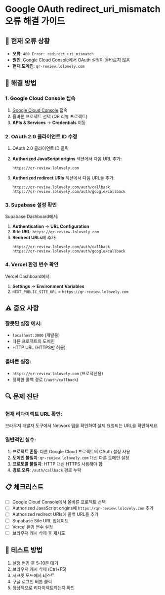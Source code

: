 # Google OAuth redirect_uri_mismatch 오류 해결 가이드

## 🚨 현재 오류 상황
- **오류**: `400 Error: redirect_uri_mismatch`
- **원인**: Google Cloud Console에서 OAuth 설정이 올바르지 않음
- **현재 도메인**: `qr-review.lolovely.com`

## 🔧 해결 방법

### 1. Google Cloud Console 접속
1. [Google Cloud Console](https://console.cloud.google.com/) 접속
2. 올바른 프로젝트 선택 (QR 리뷰 프로젝트)
3. **APIs & Services** → **Credentials** 이동

### 2. OAuth 2.0 클라이언트 ID 수정
1. OAuth 2.0 클라이언트 ID 클릭
2. **Authorized JavaScript origins** 섹션에서 다음 URL 추가:
   ```
   https://qr-review.lolovely.com
   ```

3. **Authorized redirect URIs** 섹션에서 다음 URL들 추가:
   ```
   https://qr-review.lolovely.com/auth/callback
   https://qr-review.lolovely.com/auth/google/callback
   ```

### 3. Supabase 설정 확인
Supabase Dashboard에서:
1. **Authentication** → **URL Configuration**
2. **Site URL**: `https://qr-review.lolovely.com`
3. **Redirect URLs**에 추가:
   ```
   https://qr-review.lolovely.com/auth/callback
   https://qr-review.lolovely.com/auth/google/callback
   ```

### 4. Vercel 환경 변수 확인
Vercel Dashboard에서:
1. **Settings** → **Environment Variables**
2. `NEXT_PUBLIC_SITE_URL` = `https://qr-review.lolovely.com`

## ⚠️ 중요 사항

### 잘못된 설정 예시:
- `localhost:3000` (개발용)
- 다른 프로젝트의 도메인
- HTTP URL (HTTPS만 허용)

### 올바른 설정:
- `https://qr-review.lolovely.com` (프로덕션용)
- 정확한 콜백 경로 (`/auth/callback`)

## 🔍 문제 진단

### 현재 리다이렉트 URL 확인:
브라우저 개발자 도구에서 Network 탭을 확인하여 실제 요청되는 URL을 확인하세요.

### 일반적인 실수:
1. **프로젝트 혼동**: 다른 Google Cloud 프로젝트의 OAuth 설정 사용
2. **도메인 불일치**: `qr-review.lolovely.com` 대신 다른 도메인 설정
3. **프로토콜 불일치**: HTTP 대신 HTTPS 사용해야 함
4. **경로 오류**: `/auth/callback` 경로 누락

## 📋 체크리스트

- [ ] Google Cloud Console에서 올바른 프로젝트 선택
- [ ] Authorized JavaScript origins에 `https://qr-review.lolovely.com` 추가
- [ ] Authorized redirect URIs에 콜백 URL들 추가
- [ ] Supabase Site URL 업데이트
- [ ] Vercel 환경 변수 설정
- [ ] 브라우저 캐시 삭제 후 재시도

## 🚀 테스트 방법

1. 설정 변경 후 5-10분 대기
2. 브라우저 캐시 삭제 (Ctrl+F5)
3. 시크릿 모드에서 테스트
4. 구글 로그인 버튼 클릭
5. 정상적으로 리다이렉트되는지 확인
